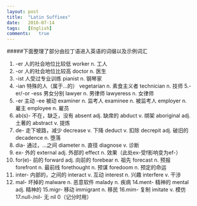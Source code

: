 ```yaml
---
layout:	post
title:	"Latin Suffixes"
date:	2016-07-14
tags:	[English]
comments:	true
---
```


#####下面整理了部分由拉丁语进入英语的词缀以及示例词汇
1. -er 人的社会地位比较低
worker n. 工人
2. -or 人的社会地位比较高
doctor n. 医生
3. -ist 人受过专业训练
pianist n. 钢琴家
4. -ian 特殊的人（属于…的）
vegetarian n. 素食主义者
technician n. 技师
5.-er/-or -ess 男女分别
lawyer n. 男律师
lawyeress n. 女律师
6. -er 主动 -ee 被动
examiner n. 监考人
examinee n. 被监考人
employer n. 雇主
employee n. 雇员
7. ab(s)- 不在，缺乏，没有
absent adj. 缺席的
abduct v. 绑架
aboriginal adj. 土著的
abstract v. 提炼
8. de- 走下坡路，减少
decrease v. 下降
deduct v. 扣除
decrepit adj. 破旧的
decadence n. 堕落
9. dia- 通过，...之间
diameter n. 直径
diagnose v. 诊断
10. ex- 外的
external adj. 外部的
effect n. 效果（此处ex-受f影响变为ef-）
11. for(e)- 前的
forward adj. 向前的
forebear n. 祖先
forecast n. 预报
forefront n. 最前线
forethought n. 预谋
foredoom n. 预定的命运
12. inter- 内部的，之间的
interact v. 互动
interest n. 兴趣
interfere v. 干涉
13. mal- 坏掉的
malware n. 恶意软件
malady n. 疾病
14.ment- 精神的
mental adj. 精神的
15.migr- 移动
immigrant n. 移民
16.mim- 复制
imitate v. 模仿
17.null-/nil- 无
nil 0（记分时用）